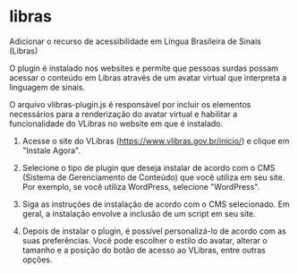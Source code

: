 # libras
Adicionar o recurso de acessibilidade em Língua Brasileira de Sinais (Libras)

 O plugin é instalado nos websites e permite que pessoas surdas possam acessar o conteúdo em Libras através de um avatar virtual que interpreta a linguagem de sinais.

O arquivo vlibras-plugin.js é responsável por incluir os elementos necessários para a renderização do avatar virtual e habilitar a funcionalidade do VLibras no website em que é instalado.

1. Acesse o site do VLibras (https://www.vlibras.gov.br/inicio/) e clique em "Instale Agora".

2. Selecione o tipo de plugin que deseja instalar de acordo com o CMS (Sistema de Gerenciamento de Conteúdo) que você utiliza em seu site. Por exemplo, se você utiliza WordPress, selecione "WordPress".

3. Siga as instruções de instalação de acordo com o CMS selecionado. Em geral, a instalação envolve a inclusão de um script em seu site.

4. Depois de instalar o plugin, é possível personalizá-lo de acordo com as suas preferências. Você pode escolher o estilo do avatar, alterar o tamanho e a posição do botão de acesso ao VLibras, entre outras opções.
